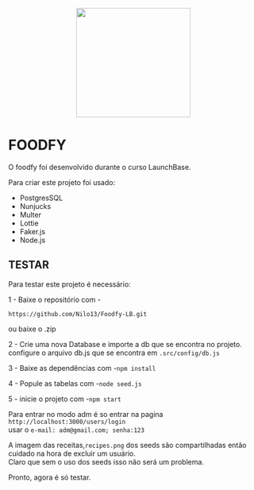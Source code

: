 <p align="center">
  <img width="230" height="220" src="https://lh3.googleusercontent.com/FaCjd_g1mlNQrOngwp2LoRGumwFZgTmx0Vll1y4fm1y-pjHTCxwuY6KAz6-oFU4rZDgkUQSY76qXCDflzhlGgLnJlQcWZ4i48jcOcnH6hPfUEoLsvLp2RB4-6FlPQa03PYHao-D_u80JijkZ6al-3Ek4fXYJrwMk_uqGwMRbvQcpIftoPiT46hzVFB3jeck9EjoK6qN2rglYBkDOfpUPBkjctvtdjV29vXBf2WAeCGp8J7_zi-RjwDiIs22jmn4GB9b1nmvBxZgWN4Df4t2knul17gWvoX4C9xFhG4Tx66JMs7lTsQqyPnNY2J8Q2HlKjUx4AGw1cT2-3lvqMS-yzMJDxeNwHsoVF1HDAMkUQQZRQUlnH3WHFcs7jNRNJPMsxEqEbENolGIoXwOdK6GKyV36nixn8pJsuVmMyw1rOlx88ZXtIfJ-ScB3scnPu6rLCfYDNrkmyA0AY4Uj-Qv7AWhebt_Nxw07avEZ0G9frasVwtP9WhN3uycLb9K5wNQoSdc51IsGTuD5FbIQw3LZzc28aAodJi2JzISvmLzd77PJF6DrwrXkXjZWQxhjMUHdz1GpjiP4VUwM0NGCoOeEb7ZajOJrOb66nAI-P9KtouWK3Un54hfIQC4EeELvFmN3T7OVjgiHraqnT72jBr2wgpo29x6q-EqiD9K7tD04P09QYKzwH6XDkadxHNjP=w639-h729-no">
</p>
<h1>FOODFY</h1>
<P>O foodfy foi desenvolvido durante o curso LaunchBase.</P>
<p>Para criar este projeto foi usado:</p>
<ul>
  <li>PostgresSQL</li>
  <li>Nunjucks</li>
  <li>Multer</li>
  <li>Lottie</li>
  <li>Faker.js</li>
  <li>Node.js</li>
</ul>
<h2>TESTAR</h2>
<p>Para testar este projeto é necessário:</p>
<p>1 - Baixe o repositório com -</p>
<code>https://github.com/Nilo13/Foodfy-LB.git</code>
<p>ou baixe o .zip</p>
<p>2 - Crie uma nova Database e importe a db que se encontra no projeto.<br>
configure o arquivo db.js que se encontra em <code>.src/config/db.js</code>
</p>
<p>3 - Baixe as dependências com -<code>npm install</code></p>
<p>4 - Popule as tabelas com -<code>node seed.js</code></p>
<p>5 - inicie o projeto com -<code>npm start</code></p>
<p>Para entrar no modo adm é so entrar na pagina <code>http://localhost:3000/users/login</code><br>
usar o <code>e-mail: adm@gmail.com; senha:123</code>
</p>
<p>A imagem das receitas,<code>recipes.png</code> dos seeds são compartilhadas então cuidado na hora de excluir um usuário.<br>
Claro que sem o uso dos seeds isso não será um problema.
</p>
<p>Pronto, agora é só testar.</p>
